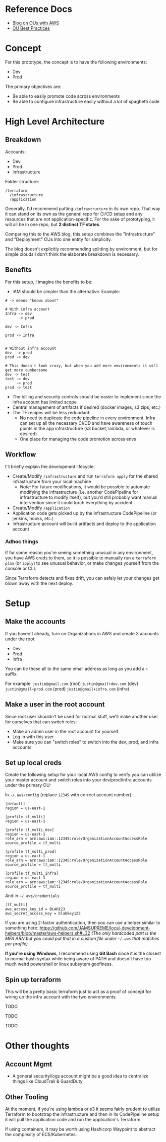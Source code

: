 # Reference Docs

- [Blog on OUs with AWS](https://aws.amazon.com/blogs/mt/best-practices-for-organizational-units-with-aws-organizations/)
- [OU Best Practices](https://aws.amazon.com/organizations/getting-started/best-practices/)

# Concept

For this prototype, the concept is to have the following environments:
- Dev
- Prod

The primary objectives are:
- Be able to easily promote code across environments
- Be able to configure infrastructure easily without a lot of spaghetti code

# High Level Architecture

## Breakdown

Accounts:
- Dev
- Prod
- Infrastructure

Folder structure:
```
/terraform
  /infrastructure
  /application
```

Generally, I'd recommend putting `/infrastructure` in its own repo. That way it can stand on its own as the general repo for CI/CD setup and any resources that are not application-specific. For the sake of prototyping, it will all be in one repo, but **2 distinct TF states**.

Comparing this to the AWS blog, this setup combines the "Infrastructure" and "Deployment" OUs into one entity for simplicity.

The blog doesn't explicitly recommending splitting by environment, but for simple clouds I don't think the elaborate breakdown is necessary.

## Benefits

For this setup, I imagine the benefits to be:
- IAM should be simpler than the alternative. Example:
```
# -> means "knows about"

# With infra account
Infra -> dev
      -> prod
      
dev -> Infra

prod -> Infra


# Without infra account
dev  -> prod
prod -> dev

# This doesn't look crazy, but when you add more environments it will get more cumbersome
dev -> test
test -> dev
     -> prod
prod -> test
```
- The billing and security controls should be easier to implement since the infra account has limited scope
- Central management of artifacts if desired (docker images, s3 zips, etc.)
- The TF recipes will be less redundant:
  - No need to duplicate the code pipeline in every environment. Infra can set up all the necessary CI/CD and have awareness of touch points in the app infrastructure (s3 bucket, lambda, or whatever is desired)
  - One place for managing the code promotion across envs

## Workflow

I'll briefly explain the development lifecycle:

- Create/Modify `/infrastructure` and run `terraform apply` for the shared infrastructure from your local machine
  - _Note:_ For future modifications, it would be possible to automate modifying the infrastructure (i.e. another CodePipeline for infrastructure to modify itself), but you'd still probably want manual intervention since it could torch everything by accident.
- Create/Modify `/application`
- Application code gets picked up by the infrastructure CodePipeline (or jenkins, hooks, etc.)
- Infrastructure account will build artifacts and deploy to the application account

### Adhoc things

If for some reason you're seeing something unusual in any environment, you have AWS creds to them, so it is possible to manually run a `terraform plan` (or `apply`) to see unusual behavior, or make changes yourself from the console or CLI.

Since Terraform detects and fixes drift, you can safely let your changes get blown away with the next deploy.
  
# Setup

## Make the accounts

If you haven't already, turn on Organizations in AWS and create 3 accounts under the root:
- Dev
- Prod
- Infra

You can tie these all to the same email address as long as you add a `+` suffix.

For example:
`justin@gmail.com` (root)
`justin@gmail+dev.com` (dev)
`justin@gmail+prod.com` (prod)
`justin@gmail+infra.com` (infra)

## Make a user in the root account

Since root user shouldn't be used for normal stuff, we'll make another user for ourselves that can switch roles:

- Make an admin user in the root account for yourself.
- Log in with this user 
- Make sure you can "switch roles" to switch into the dev, prod, and infra accounts

## Set up local creds

Create the following setup for your local AWS config to verify you can utilize your master account and switch roles into your dev/prod/infra accounts under the primary OU:

In `~/.aws/config` (replace `12345` with correct account number):
```
[default]
region = us-east-1

[profile tf_multi]
region = us-east-1

[profile tf_multi_dev]
region = us-east-1
role_arn = arn:aws:iam::12345:role/OrganizationAccountAccessRole
source_profile = tf_multi

[profile tf_multi_prod]
region = us-east-1
role_arn = arn:aws:iam::12345:role/OrganizationAccountAccessRole
source_profile = tf_multi

[profile tf_multi_infra]
region = us-east-1
role_arn = arn:aws:iam::12345:role/OrganizationAccountAccessRole
source_profile = tf_multi
```

And in `~/.aws/credentials`
```
[tf_multi]
aws_access_key_id = BLAH123
aws_secret_access_key = blahkey123
```

If you are using 2-factor authentication, then you can use a helper similar to something here: https://github.com/JAMSUPREME/local-development-helpers/blob/master/aws-helpers.sh#L32 _(The only hardcoded part is the MFA ARN but you could put that in a custom file under `~/.aws` that matches per profile)_

**If you're using Windows**, I recommend using **Git Bash** since it is the closest to normal bash syntax while being aware of PATH and doesn't have too much weird powershell or linux subsytem goofiness.

## Spin up terraform

This will be a pretty basic terraform just to act as a proof of concept for wiring up the infra account with the two environments.

TODO

TODO

TODO

# Other thoughts

## Account Mgmt

- A general security/logs account might be a good idea to centralize things like CloudTrail & GuardDuty

## Other Tooling

At the moment, if you're using lambda or s3 it seems fairly prudent to utilize Terraform to bootstrap the infrastructure and then in its CodePipeline setup it will pull the application code and run the application's Terraform.

If using containers, it may be worth using Hashicorp Waypoint to abstract the complexity of ECS/Kubernetes.
